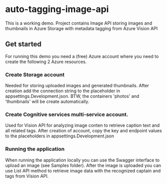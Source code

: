# auto-tagging-image-api

This is a working demo. Project contains Image API storing images and thumbnails in Azure Storage with metadata tagging from Azure Vision API

## Get started

For running this demo you need a (free) Azure account where you need to create the following 2 Azure resources.

### Create Storage account 

Needed for storing uploaded images and generated thumbnails. After creation add the connection string to the placeholder in appsettings.Development.json. BTW, the containers 'photos' and 'thumbnails' will be create automatically.

### Create Cognitive services multi-service account. 

Used for Vision API for analyzing image conten to retrieve caption text and all related tags. After creation of account, copy the key and endpoint values to the placeholders in appsettings.Development.json

### Running the application

When running the application locally you can use the Swagger interface to upload an image (see Samples folder). After the image is uploaded you can use List API method to retrieve image data with the recognized captain and tags from Vision API.
